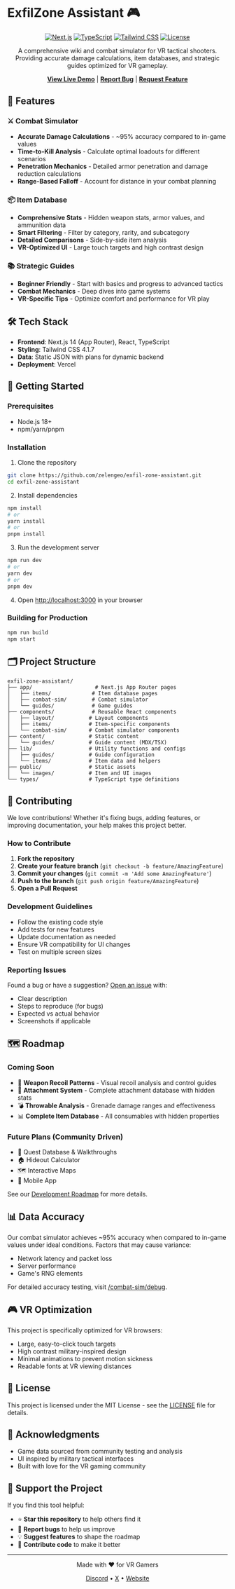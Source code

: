 # ExfilZone Assistant 🎮

<div align="center">

[![Next.js](https://img.shields.io/badge/Next.js-14-black?logo=next.js)](https://nextjs.org)
[![TypeScript](https://img.shields.io/badge/TypeScript-5.0-blue?logo=typescript)](https://www.typescriptlang.org/)
[![Tailwind CSS](https://img.shields.io/badge/Tailwind-4.1.7-38B2AC?logo=tailwind-css)](https://tailwindcss.com)
[![License](https://img.shields.io/badge/License-MIT-green.svg)](LICENSE)

A comprehensive wiki and combat simulator for VR tactical shooters. Providing accurate damage calculations, item databases, and strategic guides optimized for VR gameplay.

[**View Live Demo**](https://exfil-zone-assistant.app) | [**Report Bug**](https://github.com/zelengeo/exfil-zone-assistant/issues) | [**Request Feature**](https://github.com/zelengeo/exfil-zone-assistant/issues)

</div>

## 🚀 Features

### ⚔️ Combat Simulator
- **Accurate Damage Calculations** - ~95% accuracy compared to in-game values
- **Time-to-Kill Analysis** - Calculate optimal loadouts for different scenarios
- **Penetration Mechanics** - Detailed armor penetration and damage reduction calculations
- **Range-Based Falloff** - Account for distance in your combat planning

### 📦 Item Database
- **Comprehensive Stats** - Hidden weapon stats, armor values, and ammunition data
- **Smart Filtering** - Filter by category, rarity, and subcategory
- **Detailed Comparisons** - Side-by-side item analysis
- **VR-Optimized UI** - Large touch targets and high contrast design

### 📚 Strategic Guides
- **Beginner Friendly** - Start with basics and progress to advanced tactics
- **Combat Mechanics** - Deep dives into game systems
- **VR-Specific Tips** - Optimize comfort and performance for VR play

## 🛠️ Tech Stack

- **Frontend**: Next.js 14 (App Router), React, TypeScript
- **Styling**: Tailwind CSS 4.1.7
- **Data**: Static JSON with plans for dynamic backend
- **Deployment**: Vercel

## 🏁 Getting Started

### Prerequisites
- Node.js 18+
- npm/yarn/pnpm

### Installation

1. Clone the repository
```bash
git clone https://github.com/zelengeo/exfil-zone-assistant.git
cd exfil-zone-assistant
```

2. Install dependencies
```bash
npm install
# or
yarn install
# or
pnpm install
```

3. Run the development server
```bash
npm run dev
# or
yarn dev
# or
pnpm dev
```

4. Open [http://localhost:3000](http://localhost:3000) in your browser

### Building for Production

```bash
npm run build
npm start
```

## 🗂️ Project Structure

```
exfil-zone-assistant/
├── app/                    # Next.js App Router pages
│   ├── items/             # Item database pages
│   ├── combat-sim/        # Combat simulator
│   └── guides/            # Game guides
├── components/            # Reusable React components
│   ├── layout/           # Layout components
│   ├── items/            # Item-specific components
│   └── combat-sim/       # Combat simulator components
├── content/              # Static content
│   └── guides/           # Guide content (MDX/TSX)
├── lib/                  # Utility functions and configs
│   ├── guides/           # Guide configuration
│   └── items/            # Item data and helpers
├── public/               # Static assets
│   └── images/           # Item and UI images
└── types/                # TypeScript type definitions
```

## 🤝 Contributing

We love contributions! Whether it's fixing bugs, adding features, or improving documentation, your help makes this project better.

### How to Contribute

1. **Fork the repository**
2. **Create your feature branch** (`git checkout -b feature/AmazingFeature`)
3. **Commit your changes** (`git commit -m 'Add some AmazingFeature'`)
4. **Push to the branch** (`git push origin feature/AmazingFeature`)
5. **Open a Pull Request**

### Development Guidelines

- Follow the existing code style
- Add tests for new features
- Update documentation as needed
- Ensure VR compatibility for UI changes
- Test on multiple screen sizes

### Reporting Issues

Found a bug or have a suggestion? [Open an issue](https://github.com/zelengeo/exfil-zone-assistant/issues) with:
- Clear description
- Steps to reproduce (for bugs)
- Expected vs actual behavior
- Screenshots if applicable

## 🗺️ Roadmap

### Coming Soon
- 🎯 **Weapon Recoil Patterns** - Visual recoil analysis and control guides
- 🔧 **Attachment System** - Complete attachment database with hidden stats
- 💣 **Throwable Analysis** - Grenade damage ranges and effectiveness
- 📊 **Complete Item Database** - All consumables with hidden properties

### Future Plans (Community Driven)
- 📜 Quest Database & Walkthroughs
- 🏠 Hideout Calculator
- 🗺️ Interactive Maps
- 📱 Mobile App

See our [Development Roadmap](https://exfil-zone.vercel.app/guides/app-roadmap) for more details.

## 📊 Data Accuracy

Our combat simulator achieves ~95% accuracy when compared to in-game values under ideal conditions. Factors that may cause variance:
- Network latency and packet loss
- Server performance
- Game's RNG elements

For detailed accuracy testing, visit [/combat-sim/debug](https://exfil-zone.vercel.app/combat-sim/debug).

## 🎮 VR Optimization

This project is specifically optimized for VR browsers:
- Large, easy-to-click touch targets
- High contrast military-inspired design
- Minimal animations to prevent motion sickness
- Readable fonts at VR viewing distances

## 📝 License

This project is licensed under the MIT License - see the [LICENSE](LICENSE) file for details.

## 🙏 Acknowledgments

- Game data sourced from community testing and analysis
- UI inspired by military tactical interfaces
- Built with love for the VR gaming community

## 🌟 Support the Project

If you find this tool helpful:
- ⭐ **Star this repository** to help others find it
- 🐛 **Report bugs** to help us improve
- 💡 **Suggest features** to shape the roadmap
- 🤝 **Contribute code** to make it better

---

<div align="center">
  Made with ❤️ for VR Gamers

[Discord](https://discord.gg/2FCDZK6C25) • [X](https://x.com/pogapwnz) • [Website](https://exfil-zone-assistant.app)
</div>